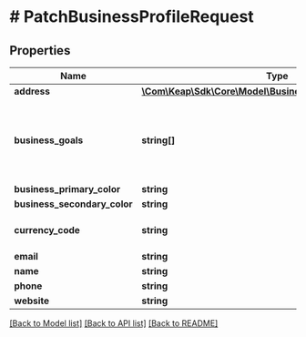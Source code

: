 # # PatchBusinessProfileRequest

## Properties

Name | Type | Description | Notes
------------ | ------------- | ------------- | -------------
**address** | [**\Com\Keap\Sdk\Core\Model\BusinessProfileAddressRequest**](BusinessProfileAddressRequest.md) |  | [optional]
**business_goals** | **string[]** | The goals of this business, ie. Grow Business, Convert more leads | [optional]
**business_primary_color** | **string** |  | [optional]
**business_secondary_color** | **string** |  | [optional]
**currency_code** | **string** | ISO 4217 Currency Code | [optional]
**email** | **string** |  | [optional]
**name** | **string** |  | [optional]
**phone** | **string** |  | [optional]
**website** | **string** |  | [optional]

[[Back to Model list]](../../README.md#models) [[Back to API list]](../../README.md#endpoints) [[Back to README]](../../README.md)
